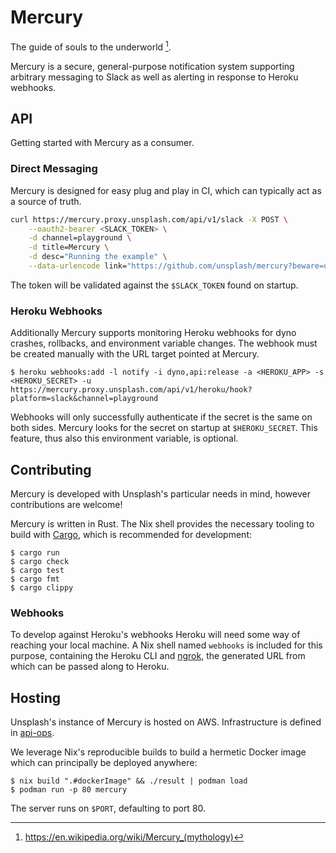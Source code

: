 # Mercury

The guide of souls to the underworld [^1].

Mercury is a secure, general-purpose notification system supporting arbitrary messaging to Slack as well as alerting in response to Heroku webhooks.

## API

Getting started with Mercury as a consumer.

### Direct Messaging

Mercury is designed for easy plug and play in CI, which can typically act as a source of truth.

```sh
curl https://mercury.proxy.unsplash.com/api/v1/slack -X POST \
    --oauth2-bearer <SLACK_TOKEN> \
    -d channel=playground \
    -d title=Mercury \
    -d desc="Running the example" \
    --data-urlencode link="https://github.com/unsplash/mercury?beware=url&encoding=!"
```

The token will be validated against the `$SLACK_TOKEN` found on startup.

### Heroku Webhooks

Additionally Mercury supports monitoring Heroku webhooks for dyno crashes, rollbacks, and environment variable changes. The webhook must be created manually with the URL target pointed at Mercury.

```console
$ heroku webhooks:add -l notify -i dyno,api:release -a <HEROKU_APP> -s <HEROKU_SECRET> -u https://mercury.proxy.unsplash.com/api/v1/heroku/hook?platform=slack&channel=playground
```

Webhooks will only successfully authenticate if the secret is the same on both sides. Mercury looks for the secret on startup at `$HEROKU_SECRET`. This feature, thus also this environment variable, is optional.

## Contributing

Mercury is developed with Unsplash's particular needs in mind, however contributions are welcome!

Mercury is written in Rust. The Nix shell provides the necessary tooling to build with [Cargo](https://doc.rust-lang.org/stable/cargo/), which is recommended for development:

```console
$ cargo run
$ cargo check
$ cargo test
$ cargo fmt
$ cargo clippy
```

### Webhooks

To develop against Heroku's webhooks Heroku will need some way of reaching your local machine. A Nix shell named `webhooks` is included for this purpose, containing the Heroku CLI and [ngrok](https://ngrok.com), the generated URL from which can be passed along to Heroku.

## Hosting

Unsplash's instance of Mercury is hosted on AWS. Infrastructure is defined in [api-ops](https://github.com/unsplash/api-ops).

We leverage Nix's reproducible builds to build a hermetic Docker image which can principally be deployed anywhere:

```console
$ nix build ".#dockerImage" && ./result | podman load
$ podman run -p 80 mercury
```

The server runs on `$PORT`, defaulting to port 80.

[^1]: https://en.wikipedia.org/wiki/Mercury_(mythology)
